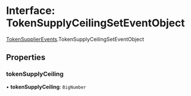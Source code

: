 # Interface: TokenSupplyCeilingSetEventObject

[TokenSupplierEvents](../modules/TokenSupplierEvents.md).TokenSupplyCeilingSetEventObject

## Properties

### tokenSupplyCeiling

• **tokenSupplyCeiling**: `BigNumber`
